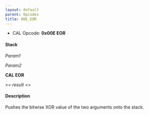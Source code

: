 ```yaml
---
layout: default
parent: Opcodes
title: 00E_EOR
---
```


-   CAL Opcode: **0x00E EOR**

#### Stack

  
*Param1*

*Param2*

**CAL EOR**

*&lt;= result &lt;=*

#### Description

Pushes the bitwise XOR value of the two arguments onto the stack.
